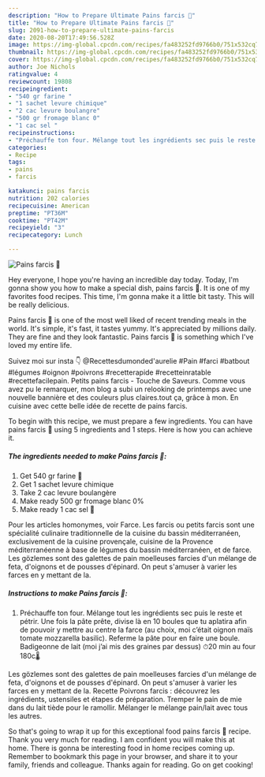```yaml
---
description: "How to Prepare Ultimate Pains farcis 🥯"
title: "How to Prepare Ultimate Pains farcis 🥯"
slug: 2091-how-to-prepare-ultimate-pains-farcis
date: 2020-08-20T17:49:56.528Z
image: https://img-global.cpcdn.com/recipes/fa483252fd9766b0/751x532cq70/pains-farcis-🥯-photo-principale-de-la-recette.jpg
thumbnail: https://img-global.cpcdn.com/recipes/fa483252fd9766b0/751x532cq70/pains-farcis-🥯-photo-principale-de-la-recette.jpg
cover: https://img-global.cpcdn.com/recipes/fa483252fd9766b0/751x532cq70/pains-farcis-🥯-photo-principale-de-la-recette.jpg
author: Joe Nichols
ratingvalue: 4
reviewcount: 19808
recipeingredient:
- "540 gr farine "
- "1 sachet levure chimique"
- "2 cac levure boulangre"
- "500 gr fromage blanc 0"
- "1 cac sel "
recipeinstructions:
- "Préchauffe ton four. Mélange tout les ingrédients sec puis le reste et pétrir. Une fois la pâte prête, divise là en 10 boules que tu aplatira afin de pouvoir y mettre au centre la farce (au choix, moi c’était oignon maïs tomate mozzarella basilic). Referme la pâte pour en faire une boule. Badigeonne de lait (moi j’ai mis des graines par dessus) ⏱20 min au four 180c🌡"
categories:
- Recipe
tags:
- pains
- farcis

katakunci: pains farcis 
nutrition: 202 calories
recipecuisine: American
preptime: "PT36M"
cooktime: "PT42M"
recipeyield: "3"
recipecategory: Lunch

---
```



![Pains farcis 🥯](https://img-global.cpcdn.com/recipes/fa483252fd9766b0/751x532cq70/pains-farcis-🥯-photo-principale-de-la-recette.jpg)

Hey everyone, I hope you're having an incredible day today. Today, I'm gonna show you how to make a special dish, pains farcis 🥯. It is one of my favorites food recipes. This time, I'm gonna make it a little bit tasty. This will be really delicious.

Pains farcis 🥯 is one of the most well liked of recent trending meals in the world. It's simple, it's fast, it tastes yummy. It's appreciated by millions daily. They are fine and they look fantastic. Pains farcis 🥯 is something which I've loved my entire life.

Suivez moi sur insta 👇 @Recettesdumonded&#39;aurelie #Pain #farci #batbout #légumes #oignon #poivrons #recetterapide #recetteinratable #recettefacilepain. Petits pains farcis - Touche de Saveurs. Comme vous avez pu le remarquer, mon blog a subi un relooking de printemps avec une nouvelle bannière et des couleurs plus claires.tout ça, grâce à mon. En cuisine avec cette belle idée de recette de pains farcis.


To begin with this recipe, we must prepare a few ingredients. You can have pains farcis 🥯 using 5 ingredients and 1 steps. Here is how you can achieve it.

<!--inarticleads1-->

##### The ingredients needed to make Pains farcis 🥯:

1. Get 540 gr farine 🌾
1. Get 1 sachet levure chimique
1. Take 2 cac levure boulangère
1. Make ready 500 gr fromage blanc 0%
1. Make ready 1 cac sel 🧂


Pour les articles homonymes, voir Farce. Les farcis ou petits farcis sont une spécialité culinaire traditionnelle de la cuisine du bassin méditerranéen, exclusivement de la cuisine provençale, cuisine de la Provence méditerranéenne à base de légumes du bassin méditerranéen, et de farce. Les gözlemes sont des galettes de pain moelleuses farcies d&#39;un mélange de feta, d&#39;oignons et de pousses d&#39;épinard. On peut s&#39;amuser à varier les farces en y mettant de la. 

<!--inarticleads2-->

##### Instructions to make Pains farcis 🥯:

1. Préchauffe ton four. Mélange tout les ingrédients sec puis le reste et pétrir. Une fois la pâte prête, divise là en 10 boules que tu aplatira afin de pouvoir y mettre au centre la farce (au choix, moi c’était oignon maïs tomate mozzarella basilic). Referme la pâte pour en faire une boule. Badigeonne de lait (moi j’ai mis des graines par dessus) ⏱20 min au four 180c🌡


Les gözlemes sont des galettes de pain moelleuses farcies d&#39;un mélange de feta, d&#39;oignons et de pousses d&#39;épinard. On peut s&#39;amuser à varier les farces en y mettant de la. Recette Poivrons farcis : découvrez les ingrédients, ustensiles et étapes de préparation. Tremper le pain de mie dans du lait tiède pour le ramollir. Mélanger le mélange pain/lait avec tous les autres. 

So that's going to wrap it up for this exceptional food pains farcis 🥯 recipe. Thank you very much for reading. I am confident you will make this at home. There is gonna be interesting food in home recipes coming up. Remember to bookmark this page in your browser, and share it to your family, friends and colleague. Thanks again for reading. Go on get cooking!
